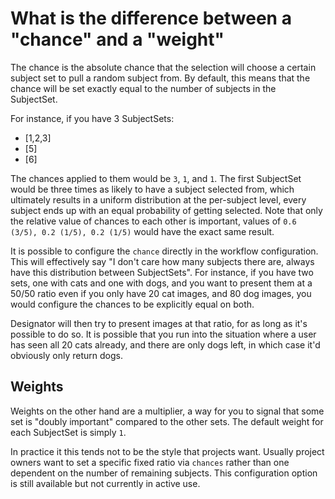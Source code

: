 # What is the difference between a "chance" and a "weight"

The chance is the absolute chance that the selection will choose a certain subject set to pull a random subject from. By default, this means that the chance will be set exactly equal to the number of subjects in the SubjectSet.

For instance, if you have 3 SubjectSets:

* [1,2,3]
* [5]
* [6]

The chances applied to them would be `3`, `1`, and `1`. The first SubjectSet would be three times as likely to have a subject selected from, which ultimately results in a uniform distribution at the per-subject level, every subject ends up with an equal probability of getting selected. Note that only the relative value of chances to each other is important, values of `0.6 (3/5), 0.2 (1/5), 0.2 (1/5)` would have the exact same result.

It is possible to configure the `chance` directly in the workflow configuration. This will effectively say "I don't care how many subjects there are, always have this distribution between SubjectSets". For instance, if you have two sets, one with cats and one with dogs, and you want to present them at a 50/50 ratio even if you only have 20 cat images, and 80 dog images, you would configure the chances to be explicitly equal on both.

Designator will then try to present images at that ratio, for as long as it's possible to do so. It is possible that you run into the situation where a user has seen all 20 cats already, and there are only dogs left, in which case it'd obviously only return dogs.

## Weights

Weights on the other hand are a multiplier, a way for you to signal that some set is "doubly important" compared to the other sets. The default weight for each SubjectSet is simply `1`.

In practice it this tends not to be the style that projects want. Usually
project owners want to set a specific fixed ratio via `chances` rather than one
dependent on the number of remaining subjects. This configuration option is
still available but not currently in active use.
